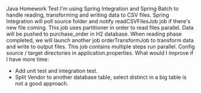 Java Homework Test
I'm using Spring Integration and Spring Batch to handle reading, transforming and writing data to CSV files.
Spring Integration will poll source folder and notify readCSVFilesJob job if there's new file coming. This job uses 
partitioner in order to read files parallel. Data will be pushed to purchase_order in H2 database.
When reading phase completed, we will launch another job orderTransformJob to transform data and write to output files.
This job contains multiple steps run parallel.
Config source / target directories in application.properties.
What would I improve if I have more time:
- Add unit test and integration test.
- Split Vendor to another database table, select distinct in a big table is not a good approach.